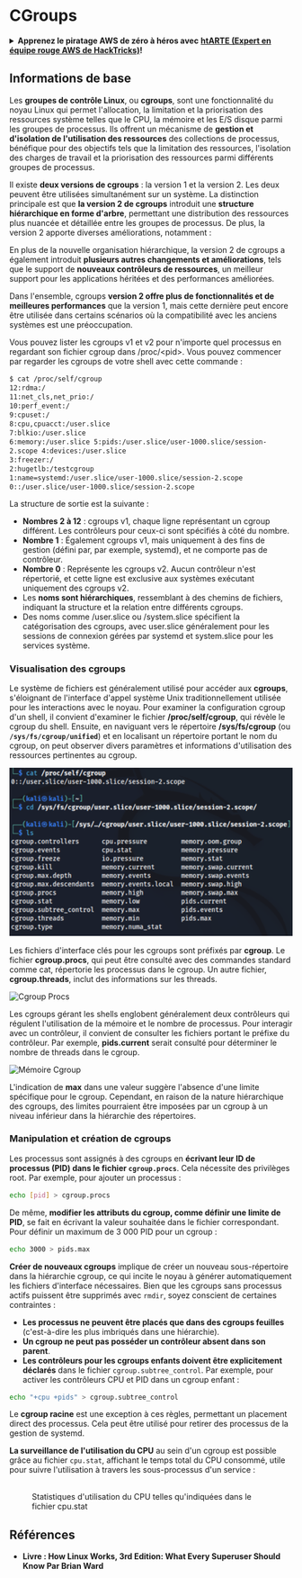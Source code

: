 # CGroups

<details>

<summary><strong>Apprenez le piratage AWS de zéro à héros avec</strong> <a href="https://training.hacktricks.xyz/courses/arte"><strong>htARTE (Expert en équipe rouge AWS de HackTricks)</strong></a><strong>!</strong></summary>

Autres façons de soutenir HackTricks:

* Si vous souhaitez voir votre **entreprise annoncée dans HackTricks** ou **télécharger HackTricks en PDF**, consultez les [**PLANS D'ABONNEMENT**](https://github.com/sponsors/carlospolop)!
* Obtenez le [**swag officiel PEASS & HackTricks**](https://peass.creator-spring.com)
* Découvrez [**La famille PEASS**](https://opensea.io/collection/the-peass-family), notre collection exclusive de [**NFTs**](https://opensea.io/collection/the-peass-family)
* **Rejoignez le** 💬 [**groupe Discord**](https://discord.gg/hRep4RUj7f) ou le [**groupe Telegram**](https://t.me/peass) ou **suivez** moi sur **Twitter** 🐦 [**@carlospolopm**](https://twitter.com/carlospolopm)**.**
* **Partagez vos astuces de piratage en soumettant des PR aux** [**HackTricks**](https://github.com/carlospolop/hacktricks) et [**HackTricks Cloud**](https://github.com/carlospolop/hacktricks-cloud) github repos.

</details>

## Informations de base

Les **groupes de contrôle Linux**, ou **cgroups**, sont une fonctionnalité du noyau Linux qui permet l'allocation, la limitation et la priorisation des ressources système telles que le CPU, la mémoire et les E/S disque parmi les groupes de processus. Ils offrent un mécanisme de **gestion et d'isolation de l'utilisation des ressources** des collections de processus, bénéfique pour des objectifs tels que la limitation des ressources, l'isolation des charges de travail et la priorisation des ressources parmi différents groupes de processus.

Il existe **deux versions de cgroups** : la version 1 et la version 2. Les deux peuvent être utilisées simultanément sur un système. La distinction principale est que **la version 2 de cgroups** introduit une **structure hiérarchique en forme d'arbre**, permettant une distribution des ressources plus nuancée et détaillée entre les groupes de processus. De plus, la version 2 apporte diverses améliorations, notamment :

En plus de la nouvelle organisation hiérarchique, la version 2 de cgroups a également introduit **plusieurs autres changements et améliorations**, tels que le support de **nouveaux contrôleurs de ressources**, un meilleur support pour les applications héritées et des performances améliorées.

Dans l'ensemble, cgroups **version 2 offre plus de fonctionnalités et de meilleures performances** que la version 1, mais cette dernière peut encore être utilisée dans certains scénarios où la compatibilité avec les anciens systèmes est une préoccupation.

Vous pouvez lister les cgroups v1 et v2 pour n'importe quel processus en regardant son fichier cgroup dans /proc/\<pid>. Vous pouvez commencer par regarder les cgroups de votre shell avec cette commande :
```shell-session
$ cat /proc/self/cgroup
12:rdma:/
11:net_cls,net_prio:/
10:perf_event:/
9:cpuset:/
8:cpu,cpuacct:/user.slice
7:blkio:/user.slice
6:memory:/user.slice 5:pids:/user.slice/user-1000.slice/session-2.scope 4:devices:/user.slice
3:freezer:/
2:hugetlb:/testcgroup
1:name=systemd:/user.slice/user-1000.slice/session-2.scope
0::/user.slice/user-1000.slice/session-2.scope
```
La structure de sortie est la suivante :

- **Nombres 2 à 12** : cgroups v1, chaque ligne représentant un cgroup différent. Les contrôleurs pour ceux-ci sont spécifiés à côté du nombre.
- **Nombre 1** : Également cgroups v1, mais uniquement à des fins de gestion (défini par, par exemple, systemd), et ne comporte pas de contrôleur.
- **Nombre 0** : Représente les cgroups v2. Aucun contrôleur n'est répertorié, et cette ligne est exclusive aux systèmes exécutant uniquement des cgroups v2.
- Les **noms sont hiérarchiques**, ressemblant à des chemins de fichiers, indiquant la structure et la relation entre différents cgroups.
- Des noms comme /user.slice ou /system.slice spécifient la catégorisation des cgroups, avec user.slice généralement pour les sessions de connexion gérées par systemd et system.slice pour les services système.

### Visualisation des cgroups

Le système de fichiers est généralement utilisé pour accéder aux **cgroups**, s'éloignant de l'interface d'appel système Unix traditionnellement utilisée pour les interactions avec le noyau. Pour examiner la configuration cgroup d'un shell, il convient d'examiner le fichier **/proc/self/cgroup**, qui révèle le cgroup du shell. Ensuite, en naviguant vers le répertoire **/sys/fs/cgroup** (ou **`/sys/fs/cgroup/unified`**) et en localisant un répertoire portant le nom du cgroup, on peut observer divers paramètres et informations d'utilisation des ressources pertinentes au cgroup.

![Système de fichiers Cgroup](../../../.gitbook/assets/image%20(10)%20(2)%20(2).png)

Les fichiers d'interface clés pour les cgroups sont préfixés par **cgroup**. Le fichier **cgroup.procs**, qui peut être consulté avec des commandes standard comme cat, répertorie les processus dans le cgroup. Un autre fichier, **cgroup.threads**, inclut des informations sur les threads.

![Cgroup Procs](../../../.gitbook/assets/image%20(1)%20(1)%20(5).png)

Les cgroups gérant les shells englobent généralement deux contrôleurs qui régulent l'utilisation de la mémoire et le nombre de processus. Pour interagir avec un contrôleur, il convient de consulter les fichiers portant le préfixe du contrôleur. Par exemple, **pids.current** serait consulté pour déterminer le nombre de threads dans le cgroup.

![Mémoire Cgroup](../../../.gitbook/assets/image%20(3)%20(5).png)

L'indication de **max** dans une valeur suggère l'absence d'une limite spécifique pour le cgroup. Cependant, en raison de la nature hiérarchique des cgroups, des limites pourraient être imposées par un cgroup à un niveau inférieur dans la hiérarchie des répertoires.


### Manipulation et création de cgroups

Les processus sont assignés à des cgroups en **écrivant leur ID de processus (PID) dans le fichier `cgroup.procs`**. Cela nécessite des privilèges root. Par exemple, pour ajouter un processus :
```bash
echo [pid] > cgroup.procs
```
De même, **modifier les attributs du cgroup, comme définir une limite de PID**, se fait en écrivant la valeur souhaitée dans le fichier correspondant. Pour définir un maximum de 3 000 PID pour un cgroup :
```bash
echo 3000 > pids.max
```
**Créer de nouveaux cgroups** implique de créer un nouveau sous-répertoire dans la hiérarchie cgroup, ce qui incite le noyau à générer automatiquement les fichiers d'interface nécessaires. Bien que les cgroups sans processus actifs puissent être supprimés avec `rmdir`, soyez conscient de certaines contraintes :

- **Les processus ne peuvent être placés que dans des cgroups feuilles** (c'est-à-dire les plus imbriqués dans une hiérarchie).
- **Un cgroup ne peut pas posséder un contrôleur absent dans son parent**.
- **Les contrôleurs pour les cgroups enfants doivent être explicitement déclarés** dans le fichier `cgroup.subtree_control`. Par exemple, pour activer les contrôleurs CPU et PID dans un cgroup enfant :
```bash
echo "+cpu +pids" > cgroup.subtree_control
```
Le **cgroup racine** est une exception à ces règles, permettant un placement direct des processus. Cela peut être utilisé pour retirer des processus de la gestion de systemd.

**La surveillance de l'utilisation du CPU** au sein d'un cgroup est possible grâce au fichier `cpu.stat`, affichant le temps total du CPU consommé, utile pour suivre l'utilisation à travers les sous-processus d'un service :

<figure><img src="../../../.gitbook/assets/image (2) (6) (3).png" alt=""><figcaption>Statistiques d'utilisation du CPU telles qu'indiquées dans le fichier cpu.stat</figcaption></figure>

## Références
* **Livre : How Linux Works, 3rd Edition: What Every Superuser Should Know Par Brian Ward**
